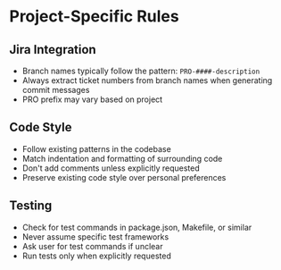 # Project-Specific Rules

## Jira Integration
- Branch names typically follow the pattern: `PRO-####-description`
- Always extract ticket numbers from branch names when generating commit messages
- PRO prefix may vary based on project

## Code Style
- Follow existing patterns in the codebase
- Match indentation and formatting of surrounding code
- Don't add comments unless explicitly requested
- Preserve existing code style over personal preferences

## Testing
- Check for test commands in package.json, Makefile, or similar
- Never assume specific test frameworks
- Ask user for test commands if unclear
- Run tests only when explicitly requested
